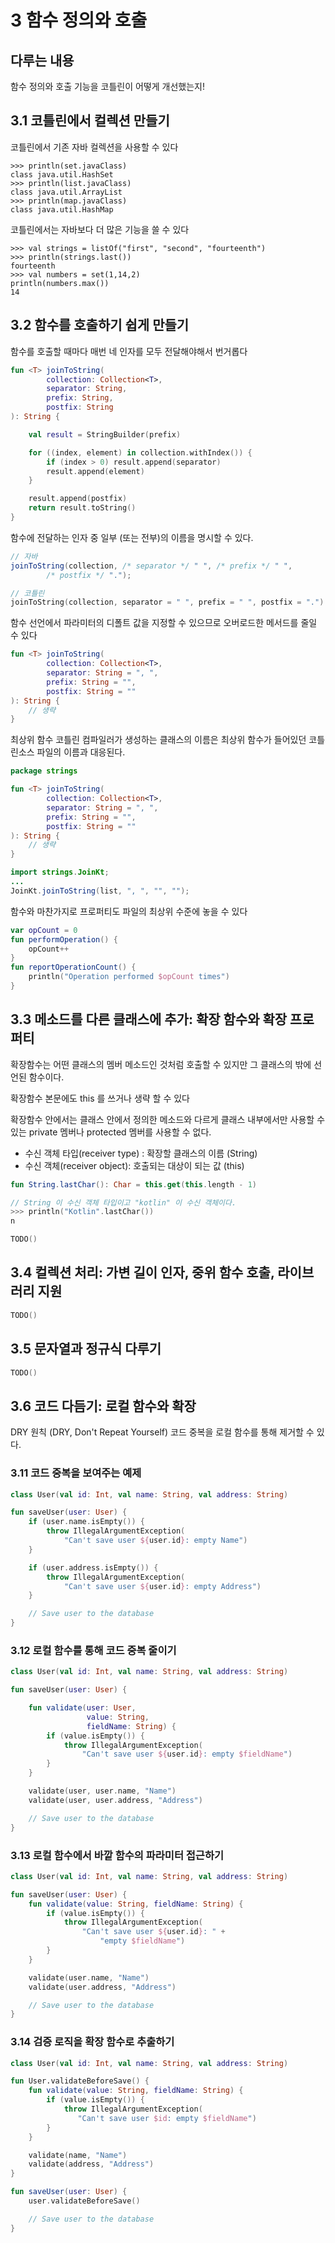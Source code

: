 # 3 함수 정의와 호출

## 다루는 내용
함수 정의와 호출 기능을 코틀린이 어떻게 개선했는지!

## 3.1 코틀린에서 컬렉션 만들기

코틀린에서 기존 자바 컬렉션을 사용할 수 있다
```text
>>> println(set.javaClass)
class java.util.HashSet
>>> println(list.javaClass)
class java.util.ArrayList
>>> println(map.javaClass)
class java.util.HashMap
```

코틀린에서는 자바보다 더 많은 기능을 쓸 수 있다
```
>>> val strings = listOf("first", "second", "fourteenth")
>>> println(strings.last())
fourteenth
>>> val numbers = set(1,14,2)
println(numbers.max())
14
```

## 3.2 함수를 호출하기 쉽게 만들기

함수를 호출할 때마다 매번 네 인자를 모두 전달해야해서 번거롭다
```kotlin
fun <T> joinToString(
        collection: Collection<T>,
        separator: String,
        prefix: String,
        postfix: String
): String {

    val result = StringBuilder(prefix)

    for ((index, element) in collection.withIndex()) {
        if (index > 0) result.append(separator)
        result.append(element)
    }

    result.append(postfix)
    return result.toString()
}
```
함수에 전달하는 인자 중 일부 (또는 전부)의 이름을 명시할 수 있다.
```java
// 자바
joinToString(collection, /* separator */ " ", /* prefix */ " ", 
        /* postfix */ ".");
```
```kotlin
// 코틀린
joinToString(collection, separator = " ", prefix = " ", postfix = ".")

```

함수 선언에서 파라미터의 디폴트 값을 지정할 수 있으므로 오버로드한 메서드를 줄일 수 있다
```kotlin
fun <T> joinToString(
        collection: Collection<T>,
        separator: String = ", ",
        prefix: String = "",
        postfix: String = ""
): String {
    // 생략
}
```

최상위 함수
코틀린 컴파일러가 생성하는 클래스의 이름은 최상위 함수가 들어있던 코틀린소스 파일의 이름과 대응된다.
```kotlin
package strings

fun <T> joinToString(
        collection: Collection<T>,
        separator: String = ", ",
        prefix: String = "",
        postfix: String = ""
): String {
    // 생략
}
```
```java
import strings.JoinKt;
...
JoinKt.joinToString(list, ", ", "", "");
```

함수와 마찬가지로 프로퍼티도 파일의 최상위 수준에 놓을 수 있다
```kotlin
var opCount = 0
fun performOperation() {
    opCount++
}
fun reportOperationCount() {
    println("Operation performed $opCount times")
}
```

## 3.3 메소드를 다른 클래스에 추가: 확장 함수와 확장 프로퍼티
확장함수는 어떤 클래스의 멤버 메소드인 것처럼 호출할 수 있지만 그 클래스의 밖에 선언된 함수이다.

확장함수 본문에도 this 를 쓰거나 생략 할 수 있다

확장함수 안에서는 클래스 안에서 정의한 메소드와 다르게 클래스 내부에서만 사용할 수 있는 private 멤버나 protected 멤버를 사용할 수 없다.


- 수신 객체 타입(receiver type) : 확장할 클래스의 이름 (String)
- 수신 객체(receiver object): 호출되는 대상이 되는 값 (this)
```kotlin
fun String.lastChar(): Char = this.get(this.length - 1)
```
```kotlin
// String 이 수신 객체 타입이고 "kotlin" 이 수신 객체이다. 
>>> println("Kotlin".lastChar())
n
```
```kotlin
TODO()
```

## 3.4 컬렉션 처리: 가변 길이 인자, 중위 함수 호출, 라이브러리 지원
```kotlin
TODO()
```

## 3.5 문자열과 정규식 다루기
```kotlin
TODO()
```

## 3.6 코드 다듬기: 로컬 함수와 확장
DRY 원칙 (DRY, Don't Repeat Yourself)
코드 중복을 로컬 함수를 통해 제거할 수 있다.

### 3.11 코드 중복을 보여주는 예제
```kotlin
class User(val id: Int, val name: String, val address: String)

fun saveUser(user: User) {
    if (user.name.isEmpty()) {
        throw IllegalArgumentException(
            "Can't save user ${user.id}: empty Name")
    }

    if (user.address.isEmpty()) {
        throw IllegalArgumentException(
            "Can't save user ${user.id}: empty Address")
    }

    // Save user to the database
}
```

### 3.12 로컬 함수를 통해 코드 중복 줄이기
```kotlin
class User(val id: Int, val name: String, val address: String)

fun saveUser(user: User) {

    fun validate(user: User,
                 value: String,
                 fieldName: String) {
        if (value.isEmpty()) {
            throw IllegalArgumentException(
                "Can't save user ${user.id}: empty $fieldName")
        }
    }

    validate(user, user.name, "Name")
    validate(user, user.address, "Address")

    // Save user to the database
}
```

### 3.13 로컬 함수에서 바깥 함수의 파라미터 접근하기
```kotlin
class User(val id: Int, val name: String, val address: String)

fun saveUser(user: User) {
    fun validate(value: String, fieldName: String) {
        if (value.isEmpty()) {
            throw IllegalArgumentException(
                "Can't save user ${user.id}: " +
                    "empty $fieldName")
        }
    }

    validate(user.name, "Name")
    validate(user.address, "Address")

    // Save user to the database
}
```
### 3.14 검증 로직을 확장 함수로 추출하기
```kotlin
class User(val id: Int, val name: String, val address: String)

fun User.validateBeforeSave() {
    fun validate(value: String, fieldName: String) {
        if (value.isEmpty()) {
            throw IllegalArgumentException(
               "Can't save user $id: empty $fieldName")
        }
    }

    validate(name, "Name")
    validate(address, "Address")
}

fun saveUser(user: User) {
    user.validateBeforeSave()

    // Save user to the database
}
```
